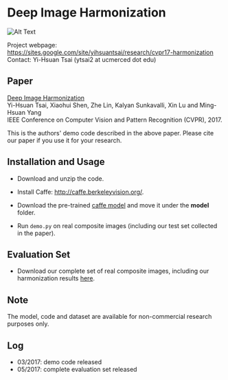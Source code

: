 # Deep Image Harmonization

![Alt Text](http://vllab1.ucmerced.edu/~ytsai/CVPR17/before_after.gif) 

Project webpage: https://sites.google.com/site/yihsuantsai/research/cvpr17-harmonization <br />
Contact: Yi-Hsuan Tsai (ytsai2 at ucmerced dot edu)

## Paper
[Deep Image Harmonization](https://arxiv.org/abs/1703.00069) <br />
Yi-Hsuan Tsai, Xiaohui Shen, Zhe Lin, Kalyan Sunkavalli, Xin Lu and Ming-Hsuan Yang <br />
IEEE Conference on Computer Vision and Pattern Recognition (CVPR), 2017.

This is the authors' demo code described in the above paper. Please cite our paper if you use it for your research.

## Installation and Usage
* Download and unzip the code.

* Install Caffe: http://caffe.berkeleyvision.org/.

* Download the pre-trained [caffe model](http://vllab1.ucmerced.edu/~ytsai/CVPR17/harmonize_iter_200000.caffemodel) and move it under the **model** folder.

* Run `demo.py` on real composite images (including our test set collected in the paper).

## Evaluation Set
* Download our complete set of real composite images, including our harmonization results [here](http://vllab1.ucmerced.edu/~ytsai/CVPR17/real_data.zip).

## Note
The model, code and dataset are available for non-commercial research purposes only.

## Log
* 03/2017: demo code released
* 05/2017: complete evaluation set released


